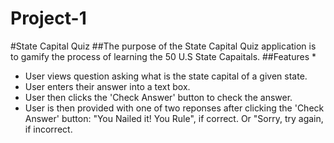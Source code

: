 # Project-1

#State Capital Quiz
##The purpose of the State Capital Quiz application is to gamify the process of learning the 50 U.S State Capaitals.
##Features
* 
* User views question asking
  what is the state capital of a given state.
* User enters their answer 
  into a text box.
* User then clicks the
  'Check Answer' button to check the answer.
* User is then provided with
  one of two reponses after clicking the 'Check Answer' button: "You Nailed it! You Rule", if correct. Or "Sorry, try again, if incorrect.